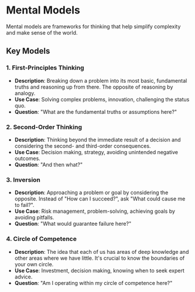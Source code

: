 # Mental Models

Mental models are frameworks for thinking that help simplify complexity and make sense of the world.

## Key Models

### 1. First-Principles Thinking
-   **Description**: Breaking down a problem into its most basic, fundamental truths and reasoning up from there. The opposite of reasoning by analogy.
-   **Use Case**: Solving complex problems, innovation, challenging the status quo.
-   **Question**: "What are the fundamental truths or assumptions here?"

### 2. Second-Order Thinking
-   **Description**: Thinking beyond the immediate result of a decision and considering the second- and third-order consequences.
-   **Use Case**: Decision making, strategy, avoiding unintended negative outcomes.
-   **Question**: "And then what?"

### 3. Inversion
-   **Description**: Approaching a problem or goal by considering the opposite. Instead of "How can I succeed?", ask "What could cause me to fail?".
-   **Use Case**: Risk management, problem-solving, achieving goals by avoiding pitfalls.
-   **Question**: "What would guarantee failure here?"

### 4. Circle of Competence
-   **Description**: The idea that each of us has areas of deep knowledge and other areas where we have little. It's crucial to know the boundaries of your own circle.
-   **Use Case**: Investment, decision making, knowing when to seek expert advice.
-   **Question**: "Am I operating within my circle of competence here?"
